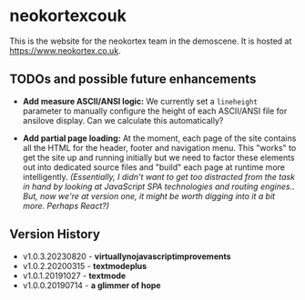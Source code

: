 # neokortexcouk

This is the website for the neokortex team in the demoscene. It is hosted at <https://www.neokortex.co.uk>.

## TODOs and possible future enhancements

- **Add measure ASCII/ANSI logic:** We currently set a `lineheight` parameter
  to manually configure the height of each ASCII/ANSI file for ansilove display.
  Can we calculate this automatically?

- **Add partial page loading:** At the moment, each page of the site contains all
  the HTML for the header, footer and navigation menu. This "works" to get the site
  up and running initially but we need to factor these elements out into dedicated
  source files and "build" each page at runtime more intelligently. _(Essentially,
  I didn't want to get too distracted from the task in hand by looking at
  JavaScript SPA technologies and routing engines.. But, now we're at version one,
  it might be worth digging into it a bit more. Perhaps React?)_

## Version History

- v1.0.3.20230820 - **virtuallynojavascriptimprovements**
- v1.0.2.20200315 - **textmodeplus**
- v1.0.1.20191027 - **textmode**
- v1.0.0.20190714 - **a glimmer of hope**
